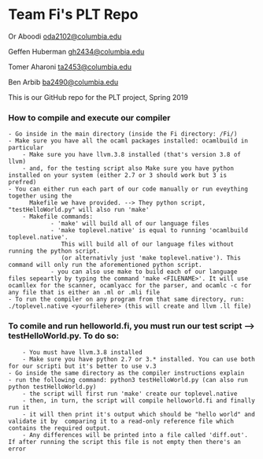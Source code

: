 # Team Fi's PLT Repo

Or Aboodi oda2102@columbia.edu

Geffen Huberman gh2434@columbia.edu

Tomer Aharoni ta2453@columbia.edu

Ben Arbib ba2490@columbia.edu

This is our GitHub repo for the PLT project, Spring 2019

### How to compile and execute our compiler
	- Go inside in the main directory (inside the Fi directory: /Fi/)
	- Make sure you have all the ocaml packages installed: ocamlbuild in particular
        - Make sure you have llvm.3.8 installed (that's version 3.8 of llvm)
        - and, for the testing script also Make sure you have python installed on your system (either 2.7 or 3 should work but 3 is prefred)
	- You can either run each part of our code manually or run eveything together using the 
          Makefile we have provided. --> They python script, "testHelloWorld.py" will also run 'make'
        - Makefile commands:
                - 'make' will build all of our language files
                - 'make toplevel.native' is equal to running 'ocamlbuild toplevel.native'. 
                   This will build all of our language files without running the python script.
                   (or alternativly just 'make toplevel.native'). This command will only run the aforementioned python script.
                - you can also use make to build each of our language files sepeartly by typing the command 'make <FILENAME>'. It will use ocamllex for the scanner, ocamlyacc for the parser, and ocamlc -c for any file that is either an .ml or .mli file   
	- To run the compiler on any program from that same directory, run: ./toplevel.native <yourfilehere> (this will create and llvm .ll file)

### To comile and run helloworld.fi, you must run our test script --> testHelloWorld.py. To do so:
        - You must have llvm.3.8 installed 
        - Make sure you have python 2.7 or 3.* installed. You can use both for our scripti but it's better to use v.3
	- Go inside the same directory as the compiler instructions explain
	- run the following command: python3 testHelloWorld.py (can also run python testHelloWorld.py)
        - the script will first run 'make' create our toplevel.native
        - then, in turn, the script will compile helloworld.fi and finally run it
        - it will then print it's output which should be "hello world" and validate it by  comparing it to a read-only reference file which contains the required output.  
        - Any differences will be printed into a file called 'diff.out'. If after running the script this file is not empty then there's an error
